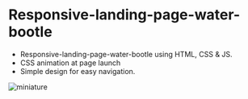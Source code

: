 # Responsive-landing-page-water-bootle

* Responsive-landing-page-water-bootle using HTML, CSS & JS.
* CSS animation at page launch
* Simple design for easy navigation.

  
![miniature](https://github.com/EthanDeL/Responsive-home-page-water-bootle/assets/121880462/40b4c181-3bd4-4d79-9631-c6ab6910383e)
